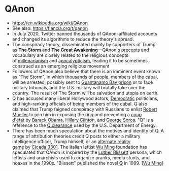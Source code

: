 # QAnon
- https://en.wikipedia.org/wiki/QAnon
- See also: https://flancia.org/t/qanon
- In July 2020, Twitter banned thousands of QAnon-affiliated accounts and changed its algorithms to reduce the theory's spread.
- The conspiracy theory, disseminated mainly by supporters of Trump as **The Storm** and **The Great Awakening**—QAnon's precepts and vocabulary are closely related to the religious concepts of [millenarianism](https://en.wikipedia.org/wiki/Millenarianism) and [apocalypticism](https://en.wikipedia.org/wiki/Apocalypticism),[](https://en.wikipedia.org/wiki/QAnon#cite_note-salon0819-31) leading it to be sometimes construed as an emerging religious movement
- Followers of QAnon also believe that there is an imminent event known as "The Storm", in which thousands of people, members of the cabal, will be arrested, possibly sent to [Guantanamo Bay prison](https://en.wikipedia.org/wiki/Guantanamo_Bay_Naval_Base) or to face military tribunals, and the U.S. military will brutally take over the country.[](https://en.wikipedia.org/wiki/QAnon#cite_note-salon0819-31) The result of The Storm will be salvation and utopia on earth.
- Q has accused many liberal Hollywood actors, [Democratic](https://en.wikipedia.org/wiki/Democratic_Party_(United_States)) politicians, and high-ranking officials of being members of the cabal. Q also claimed that Trump feigned conspiracy with Russians to enlist [Robert Mueller](https://en.wikipedia.org/wiki/Robert_Mueller) to join him in exposing the ring and preventing a [coup d'état](https://en.wikipedia.org/wiki/Coup_d'%C3%A9tat) by [Barack Obama](https://en.wikipedia.org/wiki/Barack_Obama), [Hillary Clinton](https://en.wikipedia.org/wiki/Hillary_Clinton), and [George Soros](https://en.wikipedia.org/wiki/George_Soros).[](https://en.wikipedia.org/wiki/QAnon#cite_note-15)[](https://en.wikipedia.org/wiki/QAnon#cite_note-:4-16)[](https://en.wikipedia.org/wiki/QAnon#cite_note-:10-17) "Q" is a reference to the [Q clearance](https://en.wikipedia.org/wiki/Q_clearance) used by the U.S. Department of Energy.
- There has been much speculation about the motives and identity of Q. A range of attribution theories credit Q posts to either a military intelligence officer, Trump himself, or an [alternate reality game](https://en.wikipedia.org/wiki/Alternate_reality_game) by [Cicada 3301](https://en.wikipedia.org/wiki/Cicada_3301).[](https://en.wikipedia.org/wiki/QAnon#cite_note-:3-12) The Italian leftist [Wu Ming](https://en.wikipedia.org/wiki/Wu_Ming) foundation has speculated that QAnon is inspired by the [Luther Blissett](https://en.wikipedia.org/wiki/Luther_Blissett_(nom_de_plume)) persona, which leftists and anarchists used to organize pranks, media stunts, and hoaxes in the 1990s. "Blissett" published the novel __[Q](https://en.wikipedia.org/wiki/Q_(novel))__ in 1999. [[Wu Ming]]

[//begin]: # "Autogenerated link references for markdown compatibility"
[Wu Ming]: wu-ming "wu-ming"
[//end]: # "Autogenerated link references"